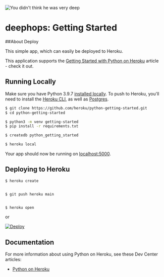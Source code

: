 
![You didn't think he was very deep](https://s3.us-west-2.amazonaws.com/secure.notion-static.com/98f67462-10a7-46f8-8430-0c99d8bb5bde/github.png?X-Amz-Algorithm=AWS4-HMAC-SHA256&X-Amz-Content-Sha256=UNSIGNED-PAYLOAD&X-Amz-Credential=AKIAT73L2G45EIPT3X45%2F20220124%2Fus-west-2%2Fs3%2Faws4_request&X-Amz-Date=20220124T110800Z&X-Amz-Expires=86400&X-Amz-Signature=6a1702239098fb8ade82dd54a69fd41c7745d9a5ed2161de47561dbff87804cd&X-Amz-SignedHeaders=host&response-content-disposition=filename%20%3D%22github.png%22&x-id=GetObject)



# deephops: Getting Started

##About Deploy


This simple app, which can easily be deployed to Heroku.

This application supports the [Getting Started with Python on Heroku](https://devcenter.heroku.com/articles/getting-started-with-python) article - check it out.

## Running Locally

Make sure you have Python 3.9.7 [installed locally](https://docs.python-guide.org/starting/installation/). To push to Heroku, you'll need to install the [Heroku CLI](https://devcenter.heroku.com/articles/heroku-cli), as well as [Postgres](https://devcenter.heroku.com/articles/heroku-postgresql#local-setup).

```sh
$ git clone https://github.com/heroku/python-getting-started.git
$ cd python-getting-started

$ python3 -m venv getting-started
$ pip install -r requirements.txt

$ createdb python_getting_started

$ heroku local
```

Your app should now be running on [localhost:5000](http://localhost:5000/).

## Deploying to Heroku

```sh
$ heroku create


$ git push heroku main


$ heroku open
```
or

[![Deploy](https://www.herokucdn.com/deploy/button.svg)](https://heroku.com/deploy)

## Documentation

For more information about using Python on Heroku, see these Dev Center articles:

- [Python on Heroku](https://devcenter.heroku.com/categories/python)
